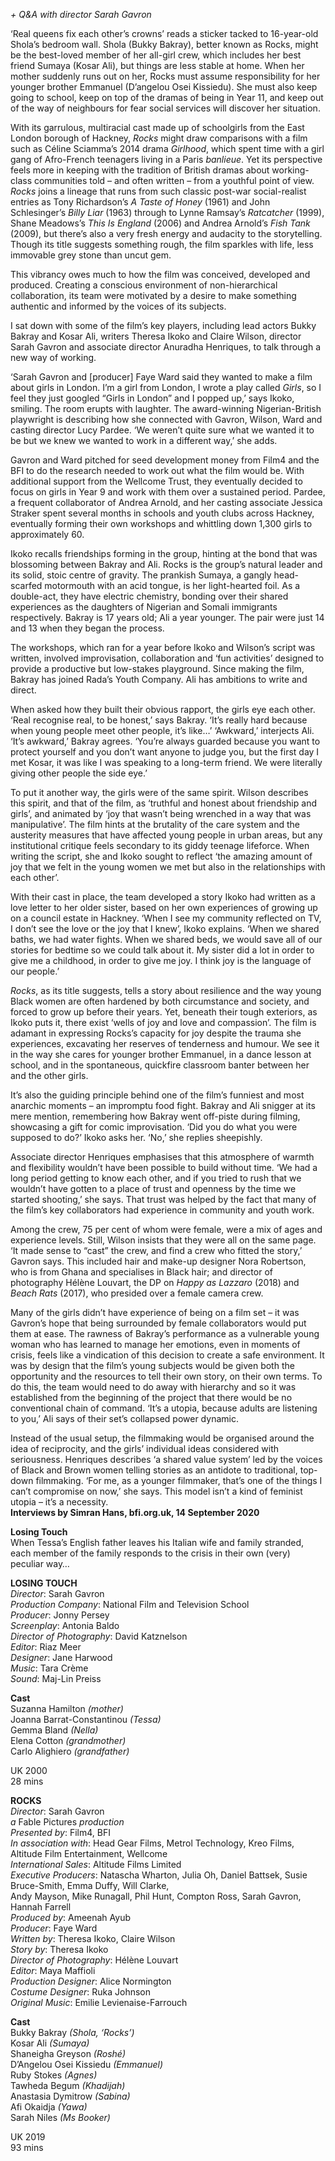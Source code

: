 
_+ Q&A with director Sarah Gavron_

‘Real queens fix each other’s crowns’ reads a sticker tacked to 16-year-old Shola’s bedroom wall. Shola (Bukky Bakray), better known as Rocks, might be the best-loved member of her all-girl crew, which includes her best friend Sumaya (Kosar Ali), but things are less stable at home. When her mother suddenly runs out on her, Rocks must assume responsibility for her younger brother Emmanuel (D’angelou Osei Kissiedu).  She must also keep going to school, keep on top of the dramas of being in Year 11, and keep out of the way of neighbours for fear social services will discover her situation.

With its garrulous, multiracial cast made up of schoolgirls from the East London borough of Hackney, _Rocks_ might draw comparisons with a film such as Céline Sciamma’s 2014 drama _Girlhood_, which spent time with a girl gang of Afro-French teenagers living in a Paris _banlieue_. Yet its perspective feels more in keeping with the tradition of British dramas about working-class communities told – and often written – from a youthful point of view. _Rocks_ joins a lineage that runs from such classic post-war social-realist entries as Tony Richardson’s _A Taste of Honey_ (1961) and John Schlesinger’s _Billy Liar_ (1963) through to Lynne Ramsay’s _Ratcatcher_ (1999), Shane Meadows’s _This Is England_ (2006) and Andrea Arnold’s _Fish Tank_ (2009), but there’s also a very fresh energy and audacity to the storytelling. Though its title suggests something rough, the film sparkles with life, less immovable grey stone than uncut gem.

This vibrancy owes much to how the film was conceived, developed and produced. Creating a conscious environment of non-hierarchical collaboration, its team were motivated by a desire to make something authentic and informed by the voices of its subjects.

I sat down with some of the film’s key players, including lead actors Bukky Bakray and Kosar Ali, writers Theresa Ikoko and Claire Wilson, director Sarah Gavron and associate director Anuradha Henriques, to talk through a new way of working.

‘Sarah Gavron and [producer] Faye Ward said they wanted to make a film about girls in London. I’m a girl from London, I wrote a play called _Girls_, so I feel they just googled “Girls in London” and I popped up,’ says Ikoko, smiling. The room erupts with laughter. The award-winning Nigerian-British playwright is describing how she connected with Gavron, Wilson, Ward and casting director Lucy Pardee. ‘We weren’t quite sure what we wanted it to be but we knew we wanted to work in a different way,’ she adds.

Gavron and Ward pitched for seed development money from Film4 and the BFI to do the research needed to work out what the film would be. With additional support from the Wellcome Trust, they eventually decided to focus on girls in Year 9 and work with them over a sustained period. Pardee, a frequent collaborator of Andrea Arnold, and her casting associate Jessica Straker spent several months in schools and youth clubs across Hackney, eventually forming their own workshops and whittling down 1,300 girls to approximately 60.

Ikoko recalls friendships forming in the group, hinting at the bond that was blossoming between Bakray and Ali. Rocks is the group’s natural leader and its solid, stoic centre of gravity. The prankish Sumaya, a gangly head-scarfed motormouth with an acid tongue, is her light-hearted foil. As a double-act, they have electric chemistry, bonding over their shared experiences as the daughters of Nigerian and Somali immigrants respectively. Bakray is 17 years old; Ali a year younger. The pair were just 14 and 13 when they began the process.

The workshops, which ran for a year before Ikoko and Wilson’s script was written, involved improvisation, collaboration and ‘fun activities’ designed to provide a productive but low-stakes playground. Since making the film, Bakray has joined Rada’s Youth Company. Ali has ambitions to write and direct.

When asked how they built their obvious rapport, the girls eye each other. ‘Real recognise real, to be honest,’ says Bakray. ‘It’s really hard because when young people meet other people, it’s like…’ ‘Awkward,’ interjects Ali. ‘It’s awkward,’ Bakray agrees. ‘You’re always guarded because you want to protect yourself and you don’t want anyone to judge you, but the first day I met Kosar, it was like I was speaking to a long-term friend. We were literally giving other people the side eye.’

To put it another way, the girls were of the same spirit. Wilson describes this spirit, and that of the film, as ‘truthful and honest about friendship and girls’, and animated by ‘joy that wasn’t being wrenched in a way that was manipulative’. The film hints at the brutality of the care system and the austerity measures that have affected young people in urban areas, but any institutional critique feels secondary to its giddy teenage lifeforce. When writing the script, she and Ikoko sought to reflect ‘the amazing amount of joy that we felt in the young women we met but also in the relationships with each other’.

With their cast in place, the team developed a story Ikoko had written as a love letter to her older sister, based on her own experiences of growing up on a council estate in Hackney. ‘When I see my community reflected on TV, I don’t see the love or the joy that I knew’, Ikoko explains. ‘When we shared baths, we had water fights. When we shared beds, we would save all of our stories for bedtime so we could talk about it. My sister did a lot in order to give me a childhood, in order to give me joy. I think joy is the language of our people.’

_Rocks_, as its title suggests, tells a story about resilience and the way young Black women are often hardened by both circumstance and society, and forced to grow up before their years. Yet, beneath their tough exteriors, as Ikoko puts it, there exist ‘wells of joy and love and compassion’. The film is adamant in expressing Rocks’s capacity for joy despite the trauma she experiences, excavating her reserves of tenderness and humour. We see it in the way she cares for younger brother Emmanuel, in a dance lesson at school, and in the spontaneous, quickfire classroom banter between her and the other girls.

It’s also the guiding principle behind one of the film’s funniest and most anarchic moments – an impromptu food fight. Bakray and Ali snigger at its mere mention, remembering how Bakray went off-piste during filming, showcasing a gift for comic improvisation. ‘Did you do what you were supposed to do?’ Ikoko asks her. ‘No,’ she replies sheepishly.

Associate director Henriques emphasises that this atmosphere of warmth and flexibility wouldn’t have been possible to build without time. ‘We had a long period getting to know each other, and if you tried to rush that we wouldn’t have gotten to a place of trust and openness by the time we started shooting,’ she says. That trust was helped by the fact that many of the film’s key collaborators had experience in community and  youth work.

Among the crew, 75 per cent of whom were female, were a mix of ages and experience levels. Still, Wilson insists that they were all on the same page. ‘It made sense to “cast” the crew, and find a crew who fitted the story,’ Gavron says. This included hair and make-up designer Nora Robertson, who is from Ghana and specialises in Black hair; and director of photography Hélène Louvart, the DP on _Happy as Lazzaro_ (2018) and _Beach Rats_ (2017), who presided over a female camera crew.

Many of the girls didn’t have experience of being on a film set – it was Gavron’s hope that being surrounded by female collaborators would put them at ease. The rawness of Bakray’s performance as a vulnerable young woman who has learned to manage her emotions, even in moments of crisis, feels like a vindication of this decision to create a safe environment. It was by design that the film’s young subjects would be given both the opportunity and the resources to tell their own story, on their own terms. To do this, the team would need to do away with hierarchy and so it was established from the beginning of the project that there would be no conventional chain of command. ‘It’s a utopia, because adults are listening to you,’ Ali says of their set’s collapsed  power dynamic.

Instead of the usual setup, the filmmaking would be organised around the idea of reciprocity, and the girls’ individual ideas considered with seriousness. Henriques describes ‘a shared value system’ led by the voices of Black and Brown women telling stories as an antidote to traditional, top-down filmmaking. ‘For me, as a younger filmmaker, that’s one of the things I can’t compromise on now,’ she says. This model isn’t a kind of feminist utopia – it’s a necessity.<br>
**Interviews by Simran Hans, bfi.org.uk, 14 September 2020**<br>

**Losing Touch**<br>
When Tessa’s English father leaves his Italian wife and family stranded, each member of the family responds to the crisis in their own (very) peculiar way…<br>



**LOSING TOUCH**<br>
_Director_: Sarah Gavron  
_Production Company_: National Film and Television School  
_Producer_: Jonny Persey  
_Screenplay_: Antonia Baldo  
_Director of Photography_: David Katznelson  
_Editor_: Riaz Meer  
_Designer_: Jane Harwood  
_Music_: Tara Crème  
_Sound_: Maj-Lin Preiss<br>

**Cast**<br>
Suzanna Hamilton _(mother)_  
Joanna Barrat-Constantinou _(Tessa)_  
Gemma Bland _(Nella)_  
Elena Cotton _(grandmother)_  
Carlo Alighiero _(grandfather)_<br>

UK 2000<br>
28 mins<br>

**ROCKS**<br>
_Director_: Sarah Gavron  
_a_ Fable Pictures _production_  
_Presented by_: Film4, BFI  
_In association with_: Head Gear Films, Metrol Technology, Kreo Films, Altitude Film Entertainment, Wellcome  
_International Sales_: Altitude Films Limited  
_Executive Producers_: Natascha Wharton, Julia Oh, Daniel Battsek, Susie Bruce-Smith, Emma Duffy, Will Clarke,  
Andy Mayson, Mike Runagall, Phil Hunt, Compton Ross, Sarah Gavron, Hannah Farrell  
_Produced by_: Ameenah Ayub  
_Producer_: Faye Ward  
_Written by_: Theresa Ikoko, Claire Wilson  
_Story by_: Theresa Ikoko  
_Director of Photography_: Hélène Louvart  
_Editor_: Maya Maffioli  
_Production Designer_: Alice Normington  
_Costume Designer_: Ruka Johnson  
_Original Music_: Emilie Levienaise-Farrouch<br>

**Cast**<br>
Bukky Bakray _(Shola, ‘Rocks’)_  
Kosar Ali _(Sumaya)_  
Shaneigha Greyson _(Roshé)_  
D’Angelou Osei Kissiedu _(Emmanuel)_  
Ruby Stokes _(Agnes)_  
Tawheda Begum _(Khadijah)_  
Anastasia Dymitrow _(Sabina)_  
Afi Okaidja _(Yawa)_  
Sarah Niles _(Ms Booker)_<br>

UK 2019<br>
93 mins<br>
<!--stackedit_data:
eyJoaXN0b3J5IjpbNzY5NTkzODMxXX0=
-->